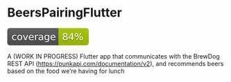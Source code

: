# BeersPairingFlutter
![Coverage](https://raw.githubusercontent.com/quetool/BeersPairingFlutter/master/coverage_badge.svg?sanitize=true)

A (WORK IN PROGRESS) Flutter app that communicates with the BrewDog REST API (https://punkapi.com/documentation/v2), and recommends beers based on the food we’re having for lunch



